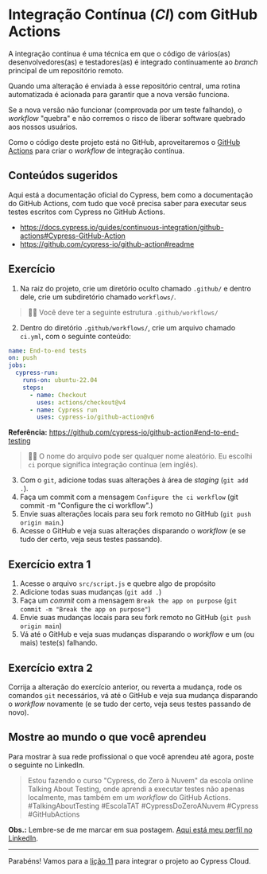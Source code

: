 # Integração Contínua (_CI_) com GitHub Actions

A integração contínua é uma técnica em que o código de vários(as) desenvolvedores(as) e testadores(as) é integrado continuamente ao _branch_ principal de um repositório remoto.

Quando uma alteração é enviada à esse repositório central, uma rotina automatizada é acionada para garantir que a nova versão funciona.

Se a nova versão não funcionar (comprovada por um teste falhando), o _workflow_ "quebra" e não corremos o risco de liberar software quebrado aos nossos usuários.

Como o código deste projeto está no GitHub, aproveitaremos o [GitHub Actions](https://github.com/features/actions) para criar o _workflow_ de integração contínua.

## Conteúdos sugeridos

Aqui está a documentação oficial do Cypress, bem como a documentação do GitHub Actions, com tudo que você precisa saber para executar seus testes escritos com Cypress no GitHub Actions.

- https://docs.cypress.io/guides/continuous-integration/github-actions#Cypress-GitHub-Action
- https://github.com/cypress-io/github-action#readme

## Exercício

1. Na raiz do projeto, crie um diretório oculto chamado `.github/` e dentro dele, crie um subdiretório chamado `workflows/`.

> 👨‍🏫 Você deve ter a seguinte estrutura `.github/workflows/`

2. Dentro do diretório `.github/workflows/`, crie um arquivo chamado `ci.yml`, com o seguinte conteúdo:

```yml
name: End-to-end tests
on: push
jobs:
  cypress-run:
    runs-on: ubuntu-22.04
    steps:
      - name: Checkout
        uses: actions/checkout@v4
      - name: Cypress run
        uses: cypress-io/github-action@v6

```

**Referência:** https://github.com/cypress-io/github-action#end-to-end-testing

> 👨‍🏫 O nome do arquivo pode ser qualquer nome aleatório. Eu escolhi `ci` porque significa integração contínua (em inglês).

3. Com o `git`, adicione todas suas alterações à área de _staging_ (`git add .`).
4. Faça um commit com a mensagem `Configure the ci workflow` (git commit -m "Configure the ci workflow".)
5. Envie suas alterações locais para seu fork remoto no GitHub (`git push origin main`.)
6. Acesse o GitHub e veja suas alterações disparando o _workflow_ (e se tudo der certo, veja seus testes passando).

## Exercício extra 1

1. Acesse o arquivo `src/script.js` e quebre algo de propósito
2. Adicione todas suas mudanças (`git add .`)
3. Faça um _commit_ com a mensagem `Break the app on purpose` (`git commit -m "Break the app on purpose"`)
4. Envie suas mudanças locais para seu fork remoto no GitHub (`git push origin main`)
5. Vá até o GitHub e veja suas mudanças disparando o _workflow_ e um (ou mais) teste(s) falhando.

## Exercício extra 2

Corrija a alteração do exercício anterior, ou reverta a mudança, rode os comandos `git` necessários, vá até o GitHub e veja sua mudança disparando o _workflow_ novamente (e se tudo der certo, veja seus testes passando de novo).

## Mostre ao mundo o que você aprendeu

Para mostrar à sua rede profissional o que você aprendeu até agora, poste o seguinte no LinkedIn.

> Estou fazendo o curso "Cypress, do Zero à Nuvem" da escola online Talking About Testing, onde aprendi a executar testes não apenas localmente, mas também em um _workflow_ do GitHub Actions. #TalkingAboutTesting #EscolaTAT #CypressDoZeroANuvem #Cypress #GitHubActions

**Obs.:** Lembre-se de me marcar em sua postagem. [Aqui está meu perfil no LinkedIn](https://www.linkedin.com/in/walmyr-lima-e-silva-filho).

___

Parabéns! Vamos para a [lição 11](./11.md) para integrar o projeto ao Cypress Cloud.
